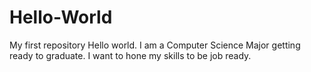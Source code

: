 # Hello-World
My first repository
Hello world. I am a Computer Science Major getting 
ready to graduate. I want to hone my skills to be 
job ready.
